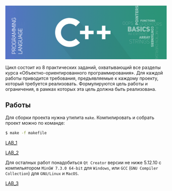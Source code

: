 ![OOP-CPP](./img/img.png)

Цикл состоит из 8 практических заданий, охватывающий все разделы курса «Объектно-ориентированного программирования».
Для каждой работы приводится требования, предъявляемые к каждому проекту, который требуется реализовать. Формулируются цель работы и ограничения, в рамках которых эта цель должна быть реализована.



## Работы

Для сборки проекта нужнa утилита `make`. Компилировать и собрать проект можно по команде:

```bash
$ make -f makefile
```

[LAB_1](./LAB_1) 

[LAB_2](./LAB_2)

Для осталных работ понадобиться `Qt Creator` версии не ниже 5.12.10 с компильятором `MinGW 7.3.0 64-bit` для `Windows`, или `GCC` (`GNU Compiler Collection`)  для `GNU/Linux` и `MacOS`.

[LAB_3](./LAB_3)